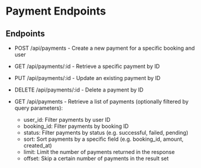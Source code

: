 # Payment Endpoints

## Endpoints
- POST /api/payments - Create a new payment for a specific booking and user
- GET /api/payments/:id - Retrieve a specific payment by ID
- PUT /api/payments/:id - Update an existing payment by ID
- DELETE /api/payments/:id - Delete a payment by ID
- GET /api/payments - Retrieve a list of payments (optionally filtered by query parameters):

    - user_id: Filter payments by user ID
    - booking_id: Filter payments by booking ID
    - status: Filter payments by status (e.g. successful, failed, pending)
    - sort: Sort payments by a specific field (e.g. booking_id, amount, created_at)
    - limit: Limit the number of payments returned in the response
    - offset: Skip a certain number of payments in the result set